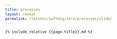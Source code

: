 ```yaml
---
title: processes
layout: reveal
permalink: /lessons/softeng/zero/processes/slide/
---
```


    {% include_relative {{page.title}}.md %}
